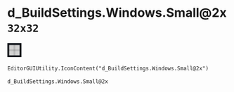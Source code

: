 # d_BuildSettings.Windows.Small@2x `32x32`
<img src="/img/d_BuildSettings.Windows.Small.png" width=32 height=32>

``` CSharp
EditorGUIUtility.IconContent("d_BuildSettings.Windows.Small@2x")
```
```
d_BuildSettings.Windows.Small@2x
```
